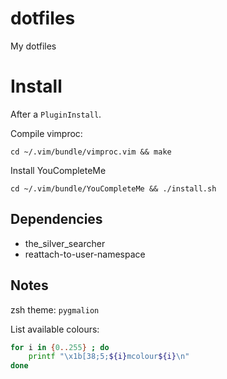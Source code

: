 # dotfiles

My dotfiles

# Install
After a `PluginInstall`.

Compile vimproc:

`cd ~/.vim/bundle/vimproc.vim && make`

Install YouCompleteMe

`cd ~/.vim/bundle/YouCompleteMe && ./install.sh`

## Dependencies
* the_silver_searcher
* reattach-to-user-namespace

## Notes
zsh theme: `pygmalion`

List available colours:

```bash
for i in {0..255} ; do
    printf "\x1b[38;5;${i}mcolour${i}\n"
done
```
